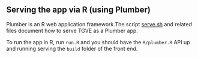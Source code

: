 ## Serving the app via R (using Plumber)

Plumber is an R web application framework.The script [serve.sh](./serve.sh) and related files document how to serve TGVE as a Plumber app.

To run the app in R, run `run.R` and you should have the `R/plumber.R` API up and running serving the `build` folder of the front end.
